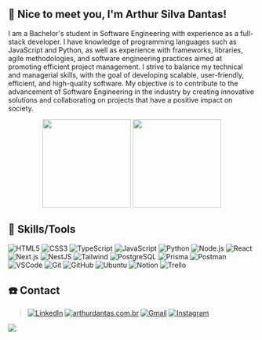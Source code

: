  ## :wave: Nice to meet you, I'm Arthur Silva Dantas!

I am a Bachelor's student in Software Engineering with experience as a full-stack developer. I have knowledge of programming languages such as JavaScript and Python, as well as experience with frameworks, libraries, agile methodologies, and software engineering practices aimed at promoting efficient project management. I strive to balance my technical and managerial skills, with the goal of developing scalable, user-friendly, efficient, and high-quality software. My objective is to contribute to the advancement of Software Engineering in the industry by creating innovative solutions and collaborating on projects that have a positive impact on society.

<div align="center">
  <img height="180em" src="https://github-readme-stats-coral-xi-32.vercel.app/api?username=Arthur-SD15&show_icons=true&theme=radical&include_all_commits=true&count_private=false&bg_color=0d1117&title_color=05ffe2&text_color=ffffff&hide_rank=true&icon_color=ffffff&hide_border=true"/>
 <img height="180em" src="https://github-readme-stats-coral-xi-32.vercel.app/api/top-langs/?username=Arthur-SD15&layout=compact&langs_count=7&include_all_commits=true&theme=radical&bg_color=0d1117&title_color=05ffe2&text_color=ffffff&icon_color=ffffff&hide_border=true"/>
</div>


## :dart: Skills/Tools

![HTML5](https://img.shields.io/badge/html5-%23E44D26.svg?style=for-the-badge&logo=html5&logoColor=white)
![CSS3](https://img.shields.io/badge/css3-%231572B6.svg?style=for-the-badge&logo=css3&logoColor=white)
![TypeScript](https://img.shields.io/badge/typescript-%23007ACC.svg?style=for-the-badge&logo=typescript&logoColor=white)
![JavaScript](https://img.shields.io/badge/javascript-%23323330.svg?style=for-the-badge&logo=javascript&logoColor=%23F7DF1E)
![Python](https://img.shields.io/badge/python-%23000D28.svg?style=for-the-badge&logo=python&logoColor=%23FFD43B)
![Node.js](https://img.shields.io/badge/node.js-%23339933.svg?style=for-the-badge&logo=node.js&logoColor=white)
![React](https://img.shields.io/badge/react-%2328232a.svg?style=for-the-badge&logo=react&logoColor=61DAFB)
![Next.js](https://img.shields.io/badge/next.js-%23000000.svg?style=for-the-badge&logo=next.js&logoColor=white)
![NestJS](https://img.shields.io/badge/nestjs-%23E0234E.svg?style=for-the-badge&logo=nestjs&logoColor=white)
![Tailwind](https://img.shields.io/badge/tailwindcss-%2338B2AC.svg?style=for-the-badge&logo=tailwind-css&logoColor=white)
![PostgreSQL](https://img.shields.io/badge/postgresql-%234F5BDB.svg?style=for-the-badge&logo=postgresql&logoColor=white)
![Prisma](https://img.shields.io/badge/prisma-%231572B6.svg?style=for-the-badge&logo=prisma&logoColor=black)
![Postman](https://img.shields.io/badge/Postman-FF6C37.svg?style=for-the-badge&logo=Postman&logoColor=white)
![VSCode](https://img.shields.io/badge/visual%20studio%20code-%23007ACC.svg?style=for-the-badge&logo=visual-studio-code&logoColor=white)
![Git](https://img.shields.io/badge/git-%23F05032.svg?style=for-the-badge&logo=git&logoColor=white)
![GitHub](https://img.shields.io/badge/github-%23121011.svg?style=for-the-badge&logo=github&logoColor=white)
![Ubuntu](https://img.shields.io/badge/ubuntu-%23E95420.svg?style=for-the-badge&logo=ubuntu&logoColor=white)
![Notion](https://img.shields.io/badge/notion-%23000000.svg?style=for-the-badge&logo=notion&logoColor=white)
![Trello](https://img.shields.io/badge/Trello-%23026AA7.svg?style=for-the-badge&logo=Trello&logoColor=white)


## :telephone: Contact

> [![LinkedIn](https://img.shields.io/badge/-LinkedIn-%230077B5?style=for-the-badge&logo=linkedin&logoColor=white)](https://www.linkedin.com/in/arthur-SD15)
> [![arthurdantas.com.br](https://img.shields.io/badge/arthurdantas.com.br-%23696969?style=for-the-badge&logoColor=white)](https://www.arthurdantas.com.br)
> [![Gmail](https://img.shields.io/badge/-Gmail-red?style=for-the-badge&logo=gmail&logoColor=white)](mailto:contato.arthurdantas.dev@gmail.com)
> [![Instagram](https://img.shields.io/badge/-Instagram-%23E4405F?style=for-the-badge&logo=instagram&logoColor=white)](https://www.instagram.com/_arthursilva7/)

![](https://komarev.com/ghpvc/?username=Arthur-SD15&label=📈+You+are+visitor+number&color=green)
